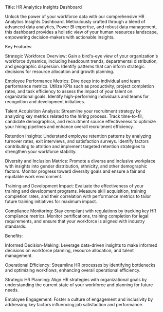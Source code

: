 Title: HR Analytics Insights Dashboard

Unlock the power of your workforce data with our comprehensive HR Analytics Insights Dashboard. Meticulously crafted through a blend of advanced data analytics, Power BI expertise, and robust data management, this dashboard provides a holistic view of your human resources landscape, empowering decision-makers with actionable insights.

Key Features:

Strategic Workforce Overview:
Gain a bird's-eye view of your organization's workforce dynamics, including headcount trends, departmental distribution, and geographic dispersion. Identify patterns that can inform strategic decisions for resource allocation and growth planning.

Employee Performance Metrics:
Dive deep into individual and team performance metrics. Utilize KPIs such as productivity, project completion rates, and task efficiency to assess the impact of your talent on organizational goals. Identify high-performing individuals and teams for recognition and development initiatives.

Talent Acquisition Analysis:
Streamline your recruitment strategy by analyzing key metrics related to the hiring process. Track time-to-fill, candidate demographics, and recruitment source effectiveness to optimize your hiring pipelines and enhance overall recruitment efficiency.

Retention Insights:
Understand employee retention patterns by analyzing turnover rates, exit interviews, and satisfaction surveys. Identify factors contributing to attrition and implement targeted retention strategies to strengthen your workforce stability.

Diversity and Inclusion Metrics:
Promote a diverse and inclusive workplace with insights into gender distribution, ethnicity, and other demographic factors. Monitor progress toward diversity goals and ensure a fair and equitable work environment.

Training and Development Impact:
Evaluate the effectiveness of your training and development programs. Measure skill acquisition, training completion rates, and their correlation with performance metrics to tailor future training initiatives for maximum impact.

Compliance Monitoring:
Stay compliant with regulations by tracking key HR compliance metrics. Monitor certifications, training completion for legal requirements, and ensure that your workforce is aligned with industry standards.

Benefits:

Informed Decision-Making: Leverage data-driven insights to make informed decisions on workforce planning, resource allocation, and talent management.

Operational Efficiency: Streamline HR processes by identifying bottlenecks and optimizing workflows, enhancing overall operational efficiency.

Strategic HR Planning: Align HR strategies with organizational goals by understanding the current state of your workforce and planning for future needs.

Employee Engagement: Foster a culture of engagement and inclusivity by addressing key factors influencing job satisfaction and performance.
